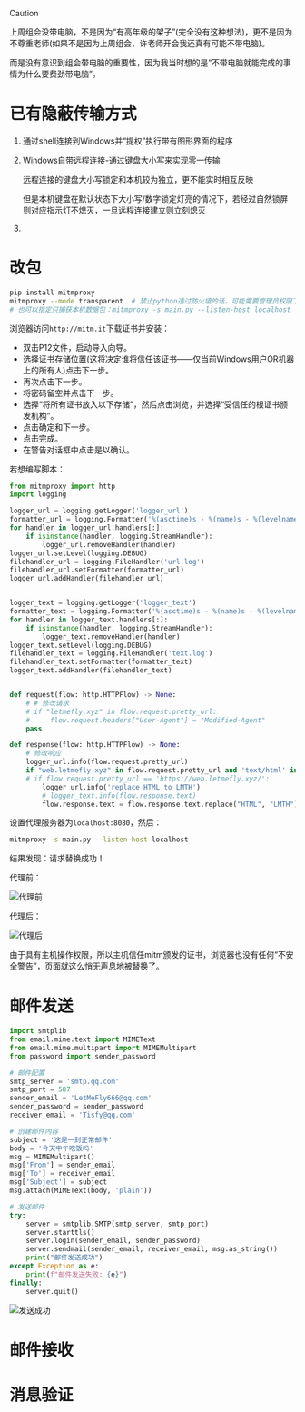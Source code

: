 <!--
 * @Author: LetMeFly
 * @Date: 2025-02-28 09:33:07
 * @LastEditors: LetMeFly.xyz
 * @LastEditTime: 2025-03-03 16:54:37
-->
> [!CAUTION]
> 
> 上周组会没带电脑，不是因为“有高年级的架子”(完全没有这种想法)，更不是因为不尊重老师(如果不是因为上周组会，许老师开会我还真有可能不带电脑)。
>
> 而是没有意识到组会带电脑的重要性，因为我当时想的是“不带电脑就能完成的事情为什么要费劲带电脑”。

# 已有隐蔽传输方式

1. 通过shell连接到Windows并“提权”执行带有图形界面的程序
2. Windows自带远程连接-通过键盘大小写来实现零一传输

    远程连接的键盘大小写锁定和本机较为独立，更不能实时相互反映

    但是本机键盘在默认状态下大小写/数字锁定灯亮的情况下，若经过自然锁屏则对应指示灯不熄灭，一旦远程连接建立则立刻熄灭

3. 

# 改包

```bash
pip install mitmproxy
mitmproxy --mode transparent  # 禁止python透过防火墙的话，可能需要管理员权限下运行
# 也可以指定只捕获本机数据包：mitmproxy -s main.py --listen-host localhost
```

浏览器访问`http://mitm.it`下载证书并安装：

+ 双击P12文件，启动导入向导。
+ 选择证书存储位置(这将决定谁将信任该证书——仅当前Windows用户OR机器上的所有人)点击下一步。
+ 再次点击下一步。
+ 将密码留空并点击下一步。
+ 选择“将所有证书放入以下存储”，然后点击浏览，并选择“受信任的根证书颁发机构”。
+ 点击确定和下一步。
+ 点击完成。
+ 在警告对话框中点击是以确认。

若想编写脚本：

```python
from mitmproxy import http
import logging

logger_url = logging.getLogger('logger_url')
formatter_url = logging.Formatter('%(asctime)s - %(name)s - %(levelname)s - %(message)s')
for handler in logger_url.handlers[:]:
    if isinstance(handler, logging.StreamHandler):
        logger_url.removeHandler(handler)
logger_url.setLevel(logging.DEBUG)
filehandler_url = logging.FileHandler('url.log')
filehandler_url.setFormatter(formatter_url)
logger_url.addHandler(filehandler_url)


logger_text = logging.getLogger('logger_text')
formatter_text = logging.Formatter('%(asctime)s - %(name)s - %(levelname)s - %(message)s')
for handler in logger_text.handlers[:]:
    if isinstance(handler, logging.StreamHandler):
        logger_text.removeHandler(handler)
logger_text.setLevel(logging.DEBUG)
filehandler_text = logging.FileHandler('text.log')
filehandler_text.setFormatter(formatter_text)
logger_text.addHandler(filehandler_text)


def request(flow: http.HTTPFlow) -> None:
    # # 修改请求
    # if "letmefly.xyz" in flow.request.pretty_url:
    #     flow.request.headers["User-Agent"] = "Modified-Agent"
    pass

def response(flow: http.HTTPFlow) -> None:
    # 修改响应
    logger_url.info(flow.request.pretty_url)
    if "web.letmefly.xyz" in flow.request.pretty_url and 'text/html' in flow.response.headers.get('content-type', ''):
    # if flow.request.pretty_url == 'https://web.letmefly.xyz/':
        logger_url.info('replace HTML to LMTH')
        # logger_text.info(flow.response.text)
        flow.response.text = flow.response.text.replace("HTML", "LMTH")
```

设置代理服务器为`localhost:8080`，然后：

```bash
mitmproxy -s main.py --listen-host localhost
```

结果发现：请求替换成功！

代理前：

![代理前](pics/beforeChange.jpg)

代理后：

![代理后](pics/afterchange.jpg)

由于具有主机操作权限，所以主机信任mitm颁发的证书，浏览器也没有任何“不安全警告”，页面就这么悄无声息地被替换了。

# 邮件发送

```python
import smtplib
from email.mime.text import MIMEText
from email.mime.multipart import MIMEMultipart
from password import sender_password

# 邮件配置
smtp_server = 'smtp.qq.com'
smtp_port = 587
sender_email = 'LetMeFly666@qq.com'
sender_password = sender_password
receiver_email = 'Tisfy@qq.com'

# 创建邮件内容
subject = '这是一封正常邮件'
body = '今天中午吃饭吗'
msg = MIMEMultipart()
msg['From'] = sender_email
msg['To'] = receiver_email
msg['Subject'] = subject
msg.attach(MIMEText(body, 'plain'))

# 发送邮件
try:
    server = smtplib.SMTP(smtp_server, smtp_port)
    server.starttls()
    server.login(sender_email, sender_password)
    server.sendmail(sender_email, receiver_email, msg.as_string())
    print("邮件发送成功")
except Exception as e:
    print(f"邮件发送失败: {e}")
finally:
    server.quit()
```

![发送成功](pics/sendok.jpg)

# 邮件接收

# 消息验证

